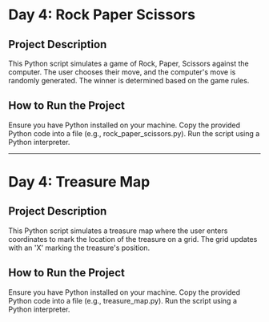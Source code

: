 # Day 4: Rock Paper Scissors

## Project Description
This Python script simulates a game of Rock, Paper, Scissors against the computer. The user chooses their move, and the computer's move is randomly generated. The winner is determined based on the game rules.

## How to Run the Project
Ensure you have Python installed on your machine.
Copy the provided Python code into a file (e.g., rock_paper_scissors.py).
Run the script using a Python interpreter.

---------------------

# Day 4: Treasure Map

## Project Description
This Python script simulates a treasure map where the user enters coordinates to mark the location of the treasure on a grid. The grid updates with an 'X' marking the treasure's position.

## How to Run the Project
Ensure you have Python installed on your machine.
Copy the provided Python code into a file (e.g., treasure_map.py).
Run the script using a Python interpreter.